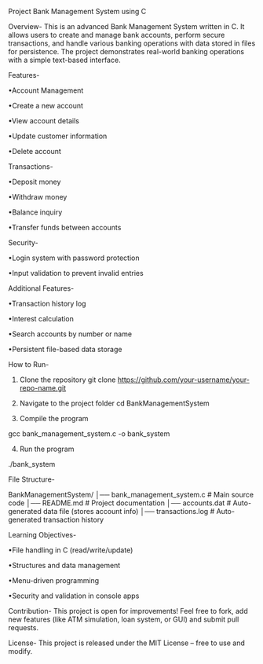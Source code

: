 
Project Bank Management System using C

Overview-
This is an advanced Bank Management System written in C.
It allows users to create and manage bank accounts, perform secure transactions, and handle various banking operations with data stored in files for persistence.
The project demonstrates real-world banking operations with a simple text-based interface.


Features-

•Account Management

•Create a new account

•View account details

•Update customer information

•Delete account


Transactions-

•Deposit money

•Withdraw money

•Balance inquiry

•Transfer funds between accounts


Security-

•Login system with password protection

•Input validation to prevent invalid entries


Additional Features-

•Transaction history log

•Interest calculation

•Search accounts by number or name

•Persistent file-based data storage


How to Run-

1. Clone the repository
git clone https://github.com/your-username/your-repo-name.git

2. Navigate to the project folder
cd BankManagementSystem

3. Compile the program

gcc bank_management_system.c -o bank_system

4. Run the program

./bank_system


File Structure-

BankManagementSystem/
│── bank_management_system.c   # Main source code
│── README.md                  # Project documentation
│── accounts.dat               # Auto-generated data file (stores account info)
│── transactions.log           # Auto-generated transaction history


Learning Objectives-

•File handling in C (read/write/update)

•Structures and data management

•Menu-driven programming

•Security and validation in console apps


Contribution-
This project is open for improvements! Feel free to fork, add new features (like ATM simulation, loan system, or GUI) and submit pull requests.


 License-
This project is released under the MIT License – free to use and modify.

